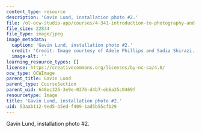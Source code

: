 ```yaml
---
content_type: resource
description: 'Gavin Lund, installation photo #2.'
file: /ol-ocw-studio-app/courses/4-341-introduction-to-photography-and-related-media-fall-2007/53aab1129ed5b5edf4091ad5b55cfb29_lund6.jpg
file_size: 22834
file_type: image/jpeg
image_metadata:
  caption: 'Gavin Lund, installation photo #2.'
  credit: 'Credit: Image courtesy of Adele Phillips and Sadia Shirazi.'
  image-alt: ''
learning_resource_types: []
license: https://creativecommons.org/licenses/by-nc-sa/4.0/
ocw_type: OCWImage
parent_title: Gavin Lund
parent_type: CourseSection
parent_uid: 648ec326-3e9e-0376-d4b7-eb6a35c0469f
resourcetype: Image
title: 'Gavin Lund, installation photo #2.'
uid: 53aab112-9ed5-b5ed-f409-1ad5b55cfb29
---
```

Gavin Lund, installation photo #2.